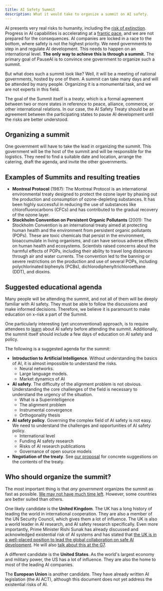 ```yaml
---
title: AI Safety Summit
description: What it would take to organize a summit on AI safety.
---
```


AI presents very real risks to humanity, including the [risk of extinction](/xrisk).
Progress in AI capabilities is accelerating at a [frantic pace](/urgency), and we are not prepared for the consequences.
AI companies are locked in a race to the bottom, where safety is not the highest priority.
We need governments to step in and regulate AI development.
This needs to happen on an international level.
**The only way to achieve this is through a summit.**
The primary goal of PauseAI is to convince one government to organize such a summit.

But what does such a summit look like?
Well, it will be a meeting of national governments, hosted by one of them.
A summit can take many days and will be attended by many people.
Organizing it is a monumental task, and we are not experts in this field.

The goal of the Summit itself is a _treaty_, which is a formal agreement between two or more states in reference to peace, alliance, commerce, or other international relations.
In our case, the AI Safety Treaty should be an agreement between the participating states to pause AI development until the risks are better understood.

## Organizing a summit

One government will have to take the lead in organizing the summit.
This government will be the host of the summit and will be responsible for the logistics.
They need to find a suitable date and location, arrange the catering, draft the agenda, and invite the other governments.

## Examples of Summits and resulting treaties

- **Montreal Protocol** (1987): The Montreal Protocol is an international environmental treaty designed to protect the ozone layer by phasing out the production and consumption of ozone-depleting substances. It has been highly successful in reducing the use of substances like chlorofluorocarbons (CFCs) and has contributed to the gradual recovery of the ozone layer.
- **Stockholm Convention on Persistent Organic Pollutants** (2001): The Stockholm Convention is an international treaty aimed at protecting human health and the environment from persistent organic pollutants (POPs). These are toxic chemicals that persist in the environment, bioaccumulate in living organisms, and can have serious adverse effects on human health and ecosystems. Scientists raised concerns about the harmful effects of POPs, including their ability to travel long distances through air and water currents. The convention led to the banning or severe restrictions on the production and use of several POPs, including polychlorinated biphenyls (PCBs), dichlorodiphenyltrichloroethane (DDT), and dioxins.

## Suggested educational agenda

Many people will be attending the summit, and not all of them will be deeply familiar with AI safety.
They must be able to follow the discussions and make informed decisions.
Therefore, we believe it is paramount to make education on x-risk a part of the Summit.

One particularly interesting (yet unconventional) approach, is to require attendees to [learn](/learn) about AI safety before attending the summit.
Additionally, the summit itself should include a few days of education on AI safety and policy.

The following is a suggested agenda for the summit:

- **Introduction to Artificial Intelligence**. Without understanding the basics of AI, it is almost impossible to understand the risks.
  - Neural networks.
  - Large language models.
  - Market dynamics of AI
- **AI safety**. The difficulty of the alignment problem is not obvious. Understanding the core challenges of the field is necessary to understand the urgency of the situation.
  - What is a Superintelligence
  - The alignment problem
  - Instrumental convergence
  - Orthogonality thesis
- **AI safety policy**. Governing the complex field of AI safety is not easy. We need to understand the challenges and opportunities of AI safety policy.
  - International level
  - Funding AI safety research
  - Risks of AI research publications
  - Governance of open source models
- **Negotiation of the treaty**. See [our proposal](/proposal) for concrete suggestions on the contents of the treaty.

## Who should organize the summit?

The most important thing is that _any government_ organizes the summit as fast as possible.
[We may not have much time left](/urgency).
However, some countries are better suited than others.

One likely candidate is the **United Kingdom**.
The UK has a long history of leading the world in international cooperation.
They are also a member of the UN Security Council, which gives them a lot of influence.
The UK is also a world leader in AI research, and AI safety research specifically.
Even more importantly, Prime Minister Rishi Sunak has already discussed and acknowledged existential risk of AI systems and has stated that [the UK is in a well-placed position to lead the global collaboration on safe AI development](https://twitter.com/RishiSunak/status/1662369922234679297).
He will also [talk about this at the G7](https://twitter.com/RishiSunak/status/1663838958558539776).

A different candidate is the **United States**.
As the world's largest economy and military power, the US has a lot of influence.
They are also the home to most of the leading AI companies.

The **European Union** is another candidate.
They have already written AI legislation (the AI ACT), although this document does not yet address the existential risks of AI.
